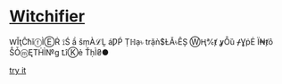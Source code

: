 # [Witchifier](http://witchifier.mhgbrown.io)

ⱲǏţĈħĭⓕÌⒺṘ ⟟Ś ầ šṃÀℒḼ áǷṔ Ṭℍạ৳ trặǹ$ȽǍ৳ȆȘ ⓌⱧ℀ⱦ ỿȬȕ ᚋƔṗĖ Ï₦ⱦȏ ṦȰⓜĘTḢÌ№g ꝈîⓀẻ ŤḥÌ₴●

[try it](http://witchifier.mhgbrown.io)
